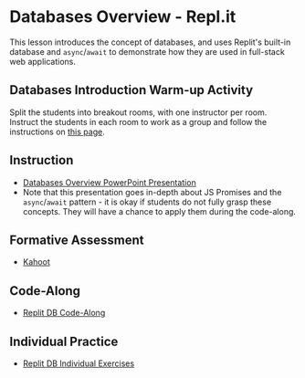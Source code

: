 # Databases Overview - Repl.it
This lesson introduces the concept of databases, and uses Replit's built-in database and `async`/`await` to demonstrate how they are used in full-stack web applications.

## Databases Introduction Warm-up Activity
Split the students into breakout rooms, with one instructor per room. Instruct the students in each room to work as a group and follow the instructions on [this page](DatabasesWarmUp.md).

## Instruction
- [Databases Overview PowerPoint Presentation](DatabasesOverview.pptx)
- Note that this presentation goes in-depth about JS Promises and the `async`/`await` pattern - it is okay if students do not fully grasp these concepts. They will have a chance to apply them during the code-along.

## Formative Assessment
- [Kahoot](https://create.kahoot.it/details/6082e681-1b92-4ffb-b698-908163d65797)

## Code-Along
- [Replit DB Code-Along](DatabaseCodeAlong.md)

## Individual Practice
- [Replit DB Individual Exercises](DatabaseIndividualExercises.md)